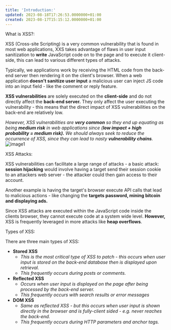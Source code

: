 ```yaml
---
title: 'Introduction:'
updated: 2023-08-18T17:26:53.0000000+01:00
created: 2023-08-17T15:15:12.0000000+01:00
---
```


What is XSS?:

XSS (Cross-site Scripting) is a very common vulnerability that is found in most web applications, XXS takes advantage of flaws in user input sanitization to **write** JavaScript code on to the page and to execute it client-side, this can lead to various different types of attacks.

Typically, we applications work by receiving the HTML code from the back-end server then rendering it on the client's browser. When a web application **doesn't sanitize user input** a malicious user can inject JS code into an input field - like the comment or reply feature.

**XSS vulnerabilities** are solely executed on the **client-side** and do not directly affect the **back-end server.** They only affect the user executing the vulnerability - this means that the direct impact of XSS vulnerabilities on the back-end are relatively low.

*However, XSS vulnerabilities are **very common** so they end up equating as being **medium risk** in web applications since (**low impact + high probability = medium risk).** We should always seek to reduce the occurrence of XSS, since they can lead to nasty **vulnerability chains**.*
![image1](../../../../_resources/image1-189.png)

XSS Attacks:

XSS vulnerabilities can facilitate a large range of attacks - a basic attack: **session hijacking** would involve having a target send their session cookie to an attackers web server - the attacker could then gain access to their account.

Another example is having the target's browser execute API calls that lead to malicious actions - like changing the **targets password, mining bitcoin and displaying ads.**

Since XSS attacks are executed within the JavaScript code inside the clients browser, they cannot execute code at a system wide level. **However,** XSS is frequently leveraged in more attacks like **heap overflows**.

Types of XSS:

There are three main types of XSS:

- **Stored XSS**
  - *This is the most critical type of XSS to patch - this occurs when user input is stored on the back-end database then is displayed upon retrieval.*
  - *This frequently occurs during posts or comments.*
- **Reflected XSS**
  - *Occurs when user input is displayed on the page after being processed by the back-end server.*
  - *This frequently occurs with search results or error messages*
- **DOM XSS**
  - *Same as reflected XSS - but this occurs when user input is shown directly in the browser and is fully-client sided - e.g. never reaches the back-end.*
  - *This frequently occurs during HTTP parameters and anchor tags.*

